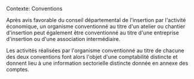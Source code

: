 Contexte: Conventions

Après avis favorable du conseil départemental de l'insertion par l'activité économique, un organisme conventionné au titre d'un atelier ou chantier d'insertion peut également être conventionné au titre d'une entreprise d'insertion ou d'une association intermédiaire.

Les activités réalisées par l'organisme conventionné au titre de chacune des deux conventions font alors l'objet d'une comptabilité distincte et donnent lieu à une information sectorielle distincte donnée en annexe des comptes.